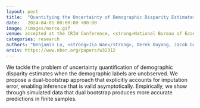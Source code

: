 ```yaml
---
layout: post
title:  "Quantifying the Uncertainty of Demographic Disparity Estimates when Demographic Labels are Unobserved"
date:   2024-04-01 00:00:00 +00:00
image: /images/marco.gif
venue: accepted at the CRIW Conference, <strong>National Bureau of Economic Research (NBER)</strong>
categories: research
authors: "Benjamin Lu, <strong>Jia Wan</strong>, Derek Ouyang, Jacob Goldin, Daniel Ho"
arxiv: https://www.nber.org/papers/w32312
---
```

We tackle the problem of uncertainty quantification of demographic disparity estimates when the demographic labels are unobserved. We propose a dual-bootstrap approach that explicitly accounts for imputation error, enabling inference that is valid asymptotically. Empirically, we show through simulated data that dual bootstrap produces more accurate predictions in finite samples.

